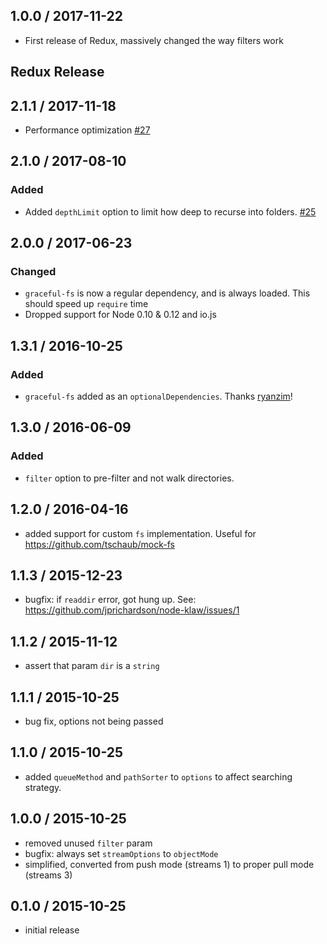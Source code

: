 1.0.0 / 2017-11-22
------------------

- First release of Redux, massively changed the way filters work



Redux Release
------------------



2.1.1 / 2017-11-18
------------------

- Performance optimization [#27](https://github.com/jprichardson/node-klaw/pull/27)

2.1.0 / 2017-08-10
------------------

### Added

- Added `depthLimit` option to limit how deep to recurse into folders. [#25](https://github.com/jprichardson/node-klaw/pull/25)

2.0.0 / 2017-06-23
------------------

### Changed

- `graceful-fs` is now a regular dependency, and is always loaded. This should speed up `require` time
- Dropped support for Node 0.10 & 0.12 and io.js

1.3.1 / 2016-10-25
------------------
### Added
- `graceful-fs` added as an `optionalDependencies`. Thanks [ryanzim]!

1.3.0 / 2016-06-09
------------------
### Added
- `filter` option to pre-filter and not walk directories.

1.2.0 / 2016-04-16
------------------
- added support for custom `fs` implementation. Useful for https://github.com/tschaub/mock-fs

1.1.3 / 2015-12-23
------------------
- bugfix: if `readdir` error, got hung up. See: https://github.com/jprichardson/node-klaw/issues/1

1.1.2 / 2015-11-12
------------------
- assert that param `dir` is a `string`

1.1.1 / 2015-10-25
------------------
- bug fix, options not being passed

1.1.0 / 2015-10-25
------------------
- added `queueMethod` and `pathSorter` to `options` to affect searching strategy.

1.0.0 / 2015-10-25
------------------
- removed unused `filter` param
- bugfix: always set `streamOptions` to `objectMode`
- simplified, converted from push mode (streams 1) to proper pull mode (streams 3)

0.1.0 / 2015-10-25
------------------
- initial release

<!-- contributors -->
[ryanzim]: https://github.com/ryanzim
